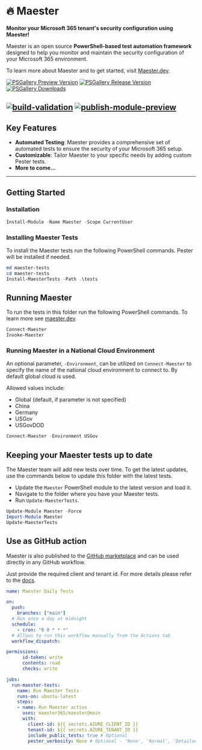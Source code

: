 # 🔥 Maester

**Monitor your Microsoft 365 tenant's security configuration using Maester!**

Maester is an open source **PowerShell-based test automation framework** designed to help you monitor and maintain the security configuration of your Microsoft 365 environment.

To learn more about Maester and to get started, visit [Maester.dev](https://maester.dev).

[![PSGallery Preview Version](https://img.shields.io/powershellgallery/v/maester.svg?style=flat&logo=powershell&label=Preview%20Version&include_prereleases)](https://www.powershellgallery.com/packages/maester) [![PSGallery Release Version](https://img.shields.io/powershellgallery/v/maester.svg?style=flat&logo=powershell&label=Release%20Version)](https://www.powershellgallery.com/packages/maester) [![PSGallery Downloads](https://img.shields.io/powershellgallery/dt/maester.svg?style=flat&logo=powershell&label=PSGallery%20Downloads)](https://www.powershellgallery.com/packages/maester)

[![build-validation](https://github.com/maester365/maester/actions/workflows/build-validation.yaml/badge.svg)](https://github.com/maester365/maester/actions/workflows/build-validation.yaml)
[![publish-module-preview](https://github.com/maester365/maester/actions/workflows/publish-module-preview.yaml/badge.svg)](https://github.com/maester365/maester/actions/workflows/publish-module-preview.yaml)
---

## Key Features

- **Automated Testing**: Maester provides a comprehensive set of automated tests to ensure the security of your Microsoft 365 setup.
- **Customizable**: Tailor Maester to your specific needs by adding custom Pester tests.
- **More to come...**
---

## Getting Started

### Installation

```powershell
Install-Module -Name Maester -Scope CurrentUser
```

### Installing Maester Tests

To install the Maester tests run the following PowerShell commands. Pester will be installed if needed.

```powershell
md maester-tests
cd maester-tests
Install-MaesterTests -Path .\tests
```

## Running Maester

To run the tests in this folder run the following PowerShell commands. To learn more see [maester.dev](https://maester.dev).

```powershell
Connect-Maester
Invoke-Maester
```

### Running Maester in a National Cloud Environment

An optional parameter, `-Environment`, can be utilized on `Connect-Maester` to specify the name of the national cloud environment to connect to. By default global cloud is used.

Allowed values include:

- Global (default, if parameter is not specified)
- China
- Germany
- USGov
- USGovDOD

```powershell
Connect-Maester -Environment USGov
```

## Keeping your Maester tests up to date

The Maester team will add new tests over time. To get the latest updates, use the commands below to update this folder with the latest tests.

- Update the `Maester` PowerShell module to the latest version and load it.
- Navigate to the folder where you have your Maester tests.
- Run `Update-MaesterTests`.

```powershell
Update-Module Maester -Force
Import-Module Maester
Update-MaesterTests
```

## Use as GitHub action

Maester is also published to the [GitHub marketplace](https://github.com/marketplace/actions/maester-action) and can be used directly in any GitHub workflow.

Just provide the required client and tenant id. For more details please refer to the [docs](https://maester.dev/docs/monitoring/github/).

```yaml
name: Maester Daily Tests

on:
  push:
    branches: ["main"]
  # Run once a day at midnight
  schedule:
    - cron: "0 0 * * *"
  # Allows to run this workflow manually from the Actions tab
  workflow_dispatch:

permissions:
      id-token: write
      contents: read
      checks: write

jobs:
  run-maester-tests:
    name: Run Maester Tests
    runs-on: ubuntu-latest
    steps:
    - name: Run Maester action
      uses: maester365/maester@main
      with:
        client-id: ${{ secrets.AZURE_CLIENT_ID }}
        tenant-id: ${{ secrets.AZURE_TENANT_ID }}
        include_public_tests: true # Optional
        pester_verbosity: None # Optional - 'None', 'Normal', 'Detailed', 'Diagnostic'

```
